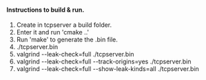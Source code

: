 #### Instructions to build & run.

1. Create in tcpserver a build folder. 
2. Enter it and run 'cmake ..' 
3. Run 'make' to generate the .bin file.
4. ./tcpserver.bin
5. valgrind --leak-check=full ./tcpserver.bin 
6. valgrind --leak-check=full --track-origins=yes ./tcpserver.bin
7. valgrind --leak-check=full --show-leak-kinds=all ./tcpserver.bin